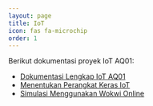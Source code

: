 ```yaml
---
layout: page
title: IoT
icon: fas fa-microchip
order: 1
---
```


Berikut dokumentasi proyek IoT AQ01:

- [Dokumentasi Lengkap IoT AQ01](/posts/dokumentasi-iot-aq01/)
- [Menentukan Perangkat Keras IoT](/posts/subsistem-iot-akuarium-bagian-1/)
- [Simulasi Menggunakan Wokwi Online](/posts/subsistem-iot-akuarium-bagian-2/)
